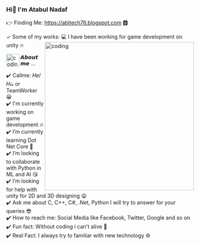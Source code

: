 ### Hi👋 I'm Atabul Nadaf

👉 Finding Me: https://abltech76.blogspot.com 🅱️

✓ Some of my works:
💻 I have been working for game development on unity 🔥
<img align="right" alt ="coding" width="400" src="https://64.media.tumblr.com/tumblr_nf042enRJ71qfjvex_r1_og.gif">


<img align="left" alt ="coding" width="35" src="https://wallpapercave.com/uwp/uwp186723.gif">𝘼𝙗𝙤𝙪𝙩 𝙢𝙚 ...

✔️ Callme: 𝐻𝑒/𝐻𝒾𝓈 or TeamWorker 😀                                                                                                                                       
✔️ I'm currently working on game development 🔥                                                                                                                         
✔️ I’m currently learning Dot Net Core 🥰                                                                                                                               
✔️ I’m looking to collaborate with Python in ML and AI 😘                                                                                                               
✔️ I’m looking for help with unity for 2D and 3D designing 😦                                                                                                           
✔️ Ask me about C, C++, C#, .Net, Python I will try to answer for your queries 😎                                                                                 
✔️ How to reach me: Social Media like Facebook, Twitter, Google and so on                                                                                                 
✔️ Fun fact: Without coding i can't alive 🤣                                                                                                                             
✔️ Real Fact: I always try to familiar with new technology ⚙️                                                                                                         
